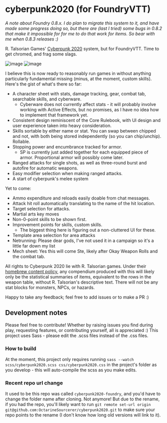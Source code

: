 # cyberpunk2020 (for FoundryVTT)
*A note about Foundry 0.8.x. I do plan to migrate this system to it, and have made some progress doing so, but there are (last I tried) some bugs in 0.8.2 that make it impossible for for me to do that work for items. So bear with me when 0.8.3 releases :)*

R. Talsorian Games' [Cyberpunk 2020](https://talsorianstore.com/products/cyberpunk-2020) system, but for FoundryVTT. Time to get chromed, and frag some slags.

![image](https://user-images.githubusercontent.com/6842867/115111007-0f80f900-9f76-11eb-8b42-7f6b6682a6a3.png) ![image](https://user-images.githubusercontent.com/6842867/115111021-26bfe680-9f76-11eb-93ee-7cf42d44190f.png)


I believe this is now ready to reasonably run games in without anything particularly fundamental missing (minus, at the moment, custom skills).
Here's the gist of what's there so far:

* A character sheet with stats, damage tracking, gear, combat tab, searchable skills, and cyberware.
  * Cyberware does not currently affect stats - it will probably involve working with Active Effects, but no promises, as I have no idea how to implement that framework yet.
* Consistent design reminiscent of the Core Rulebook, with UI design and user experience taken into heavy consideration.
* Skills sortable by either name or stat. You can swap between chipped and not, with both being stored independently (so you can chip/unchip). Rollable.
* Stopping power and encumbrance tracked for armor.
  * SP is currently just added together for each equipped piece of armor. Proportional armor will possibly come later.
* Ranged attacks for single shots, as well as three-round burst and autofire for automatic weapons.
* Easy modifier selection when making ranged attacks.
* A start of cyberpunk's melee system

Yet to come:
* Ammo expenditure and reloads easily doable from chat messages.
* Attack hit roll automatically translating to the name of the hit location.
* Target selection for attacks.
* Martial arts key moves
* Non-0-point skills to be shown first.
* Improvement points for skills, custom skills.
  * The biggest thing here is figuring out a non-cluttered UI for these.
* Template area selection for area attacks
* Netrunning: Please dear gods, I've not used it in a campaign so it's a little far down my list
* Mech sheet: Yes this will come Ste, likely after Okay Weapon Rolls and the combat tab.

All rights to Cyberpunk 2020 lie with R. Talsorian games. Under their [homebrew content policy](https://rtalsoriangames.com/homebrew-content-policy/), any compendium produced with this will likely only be the statistical summaries of items, equivalent to the rows in the weapon table, without R. Talsorian's descriptive text. There will not be any stat blocks for monsters, NPCs, or hazards.

Happy to take any feedback; feel free to add issues or to make a PR :)

## Development notes
Please feel free to contribute! Whether by raising issues you find during play, requesting features, or contributing yourself, all is appreciated :) 
This project uses Sass - please edit the .scss files instead of the .css files.

### How to build
At the moment, this project only requires running `sass --watch scss/cyberpunk2020.scss css/cyberpunk2020.css` in the project's folder as you develop - this will auto-compile the scss as you make edits.

### Recent repo url change
It used to be this repo was called `cyberpunk2020-foundry`, and you'd have to change the folder name after cloning. Not anymore! But due to the rename, if you had the repo, you'll likely want to run `git remote set-url origin git@github.com:OctarineSourcerer/cyberpunk2020.git` to make sure your repo points to the rename (I don't know how long old versions will link to it).
